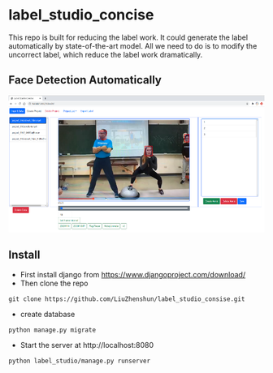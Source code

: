 # label_studio_concise
This repo is built for reducing the label work. It could generate the label automatically by state-of-the-art model. All we need to do is to modify the uncorrect label, which reduce the label work dramatically.
## Face Detection Automatically
![show](show.png)
## Install
- First install django from https://www.djangoproject.com/download/
- Then clone the repo
```
git clone https://github.com/LiuZhenshun/label_studio_consise.git
```
- create database
```
python manage.py migrate
```
- Start the server at http://localhost:8080
```
python label_studio/manage.py runserver
```
